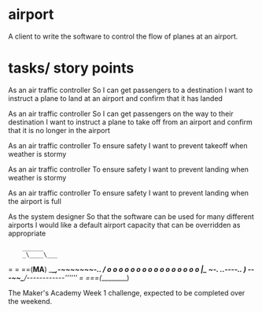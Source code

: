 # airport

A client to write the software to control the flow of planes at an airport.

# tasks/ story points

As an air traffic controller So I can get passengers to a destination I want to instruct a plane to land at an airport and confirm that it has landed

As an air traffic controller So I can get passengers on the way to their destination I want to instruct a plane to take off from an airport and confirm that it is no longer in the airport

As an air traffic controller To ensure safety I want to prevent takeoff when weather is stormy

As an air traffic controller To ensure safety I want to prevent landing when weather is stormy

As an air traffic controller To ensure safety I want to prevent landing when the airport is full

As the system designer So that the software can be used for many different airports I would like a default airport capacity that can be overridden as appropriate


        ______
        _\____\___
=  = ==(____MA____)
          \_____\___________________,-~~~~~~~-.._
          /     o o o o o o o o o o o o o o o o  |\_
          ~-.__       __..----..__                  )
                ---~~\___________/------------''''''
                =  ===(_________)

The Maker's Academy Week 1 challenge, expected to be completed over the weekend.
